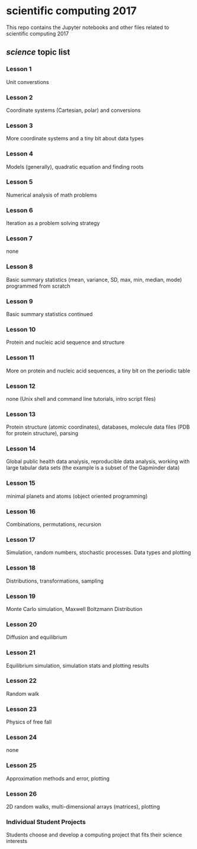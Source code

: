 # scientific computing 2017

This repo contains the Jupyter notebooks and other files related to scientific computing 2017

## *science* topic list 

### Lesson 1

Unit converstions

### Lesson 2

Coordinate systems (Cartesian, polar) and conversions

### Lesson 3

More coordinate systems and a tiny bit about data types

### Lesson 4

Models (generally), quadratic equation and finding roots

### Lesson 5

Numerical analysis of math problems

### Lesson 6

Iteration as a problem solving strategy

### Lesson 7

none

### Lesson 8

Basic summary statistics (mean, variance, SD, max, min, median, mode) programmed from scratch

### Lesson 9

Basic summary statistics continued

### Lesson 10

Protein and nucleic acid sequence and structure

### Lesson 11

More on protein and nucleic acid sequences, a tiny bit on the periodic table

### Lesson 12

none (Unix shell and command line tutorials, intro script files)

### Lesson 13

Protein structure (atomic coordinates), databases, molecule data files (PDB for protein structure), parsing

### Lesson 14

Global public health data analysis, reproducible data analysis, working with large tabular data sets (the example is a subset of the Gapminder data)

### Lesson 15

minimal planets and atoms (object oriented programming)

### Lesson 16

Combinations, permutations, recursion

### Lesson 17

Simulation, random numbers, stochastic processes. Data types and plotting

### Lesson 18

Distributions, transformations, sampling

### Lesson 19

Monte Carlo simulation, Maxwell Boltzmann Distribution

### Lesson 20

Diffusion and equilibrium

### Lesson 21

Equilibrium simulation, simulation stats and plotting results

### Lesson 22

Random walk 

### Lesson 23

Physics of free fall

### Lesson 24

none

### Lesson 25

Approximation methods and error, plotting

### Lesson 26

2D random walks, multi-dimensional arrays (matrices), plotting


### Individual Student Projects

Students choose and develop a computing project that fits their science interests
